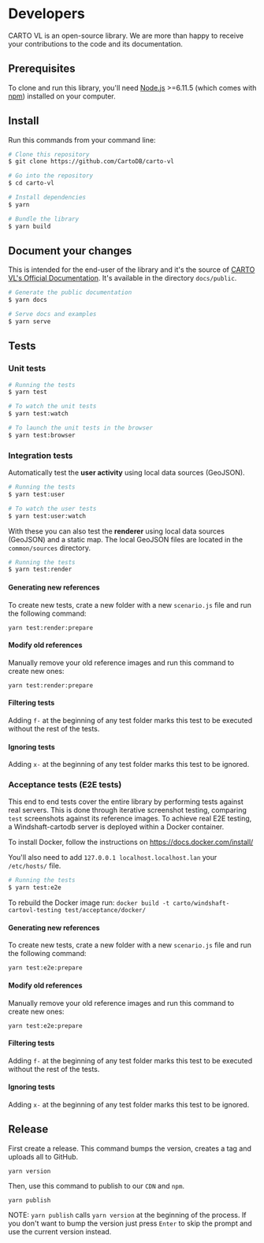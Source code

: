 # Developers

CARTO VL is an open-source library. We are more than happy to receive your contributions to the code and its documentation.

## <a name="prerequisites">Prerequisites</a>

To clone and run this library, you'll need [Node.js](https://nodejs.org/en/download/) >=6.11.5 (which comes with [npm](http://npmjs.com)) installed on your computer.

## <a name="install">Install</a>

Run this commands from your command line:

```bash
# Clone this repository
$ git clone https://github.com/CartoDB/carto-vl

# Go into the repository
$ cd carto-vl

# Install dependencies
$ yarn

# Bundle the library
$ yarn build
```

## <a name="documentation">Document your changes</a>

This is intended for the end-user of the library and it's the source of [CARTO VL's Official Documentation](https://carto.com/developers/carto-vl/). It's available in the directory `docs/public`.

```bash
# Generate the public documentation
$ yarn docs

# Serve docs and examples
$ yarn serve
```

## <a name="tests">Tests</a>

### Unit tests

<!-- Add description -->

```bash
# Running the tests
$ yarn test

# To watch the unit tests
$ yarn test:watch

# To launch the unit tests in the browser
$ yarn test:browser
```

### Integration tests

Automatically test the **user activity** using local data sources (GeoJSON).

```bash
# Running the tests
$ yarn test:user

# To watch the user tests
$ yarn test:user:watch
```

With these you can also test the **renderer** using local data sources (GeoJSON) and a static map. The local GeoJSON files are located in the `common/sources` directory.

```bash
# Running the tests
$ yarn test:render
```

#### Generating new references

To create new tests, crate a new folder with a new `scenario.js` file and run the following command:

```
yarn test:render:prepare
```

#### Modify old references

Manually remove your old reference images and run this command to create new ones:

```
yarn test:render:prepare
```

#### Filtering tests

Adding `f-` at the beginning of any test folder marks this test to be executed without the rest of the tests.

#### Ignoring tests

Adding `x-` at the beginning of any test folder marks this test to be ignored.

### Acceptance tests (E2E tests)

This end to end tests cover the entire library by performing tests against real servers. This is done through iterative screenshot testing, comparing `test` screenshots against its reference images. To achieve real E2E testing, a Windshaft-cartodb server is deployed within a Docker container.

To install Docker, follow the instructions on https://docs.docker.com/install/

You'll also need to add `127.0.0.1 localhost.localhost.lan` your `/etc/hosts/` file.

```bash
# Running the tests
$ yarn test:e2e
```

To rebuild the Docker image run: `docker build -t carto/windshaft-cartovl-testing test/acceptance/docker/`

#### Generating new references

To create new tests, crate a new folder with a new `scenario.js` file and run the following command:

```
yarn test:e2e:prepare
```

#### Modify old references

Manually remove your old reference images and run this command to create new ones:

```
yarn test:e2e:prepare
```

#### Filtering tests

Adding `f-` at the beginning of any test folder marks this test to be executed without the rest of the tests.

#### Ignoring tests

Adding `x-` at the beginning of any test folder marks this test to be ignored.

## Release

First create a release. This command bumps the version, creates a tag and uploads all to GitHub.

```
yarn version
```

Then, use this command to publish to our `CDN` and `npm`.

```
yarn publish
```

NOTE: `yarn publish` calls `yarn version` at the beginning of the process. If you don't want to bump the version just press `Enter` to skip the prompt and use the current version instead.
